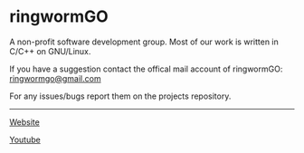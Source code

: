 # ringwormGO

A non-profit software development group. Most of our work is written in C/C++ on GNU/Linux.

If you have a suggestion contact the offical mail account of ringwormGO: ringwormgo@gmail.com

For any issues/bugs report them on the projects repository.

<hr>

[Website](https://ringwormgo-web.ringwormgo.repl.co/)

[Youtube](https://www.youtube.com/channel/UC87hNTN-6ahkRfHPs0iVfTg/featured)
